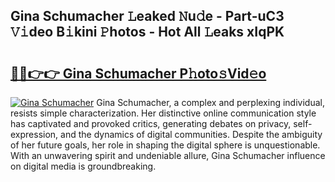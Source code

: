 ## Gina Schumacher 𝙻eaked 𝙽u𝚍e - Part-uC3 𝚅𝚒deo B𝚒kini 𝙿hotos - Hot All 𝙻eaks xIqPK

# <h2><a href="http://ld3zoh.urlbe.top/?page=Gina+Schumacher">🔗🔗👉👉 Gina Schumacher P𝚑oto𝚜Vid𝚎o</a></h2>

[![Gina Schumacher](https://i.imgur.com/eBuTRDB.gif)](http://ld3zoh.urlbe.top/?page=Gina+Schumacher)
Gina Schumacher, a complex and perplexing individual, resists simple characterization. Her distinctive online communication style has captivated and provoked critics, generating debates on privacy, self-expression, and the dynamics of digital communities. Despite the ambiguity of her future goals, her role in shaping the digital sphere is unquestionable. With an unwavering spirit and undeniable allure, Gina Schumacher influence on digital media is groundbreaking.
